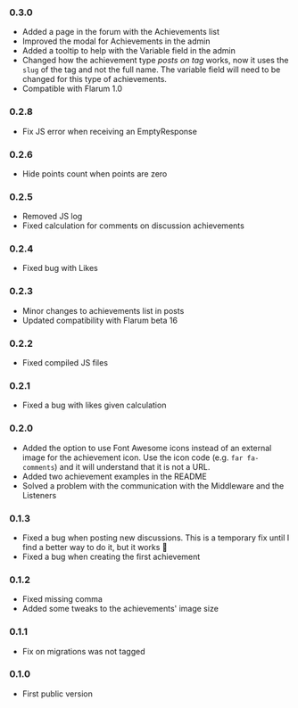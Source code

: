 ### 0.3.0
- Added a page in the forum with the Achievements list
- Improved the modal for Achievements in the admin
- Added a tooltip to help with the Variable field in the admin
- Changed how the achievement type _posts on tag_ works, now it uses the `slug` of the tag and not the full name. The variable field will need to be changed for this type of achievements.
- Compatible with Flarum 1.0

### 0.2.8
- Fix JS error when receiving an EmptyResponse

### 0.2.6
- Hide points count when points are zero

### 0.2.5
- Removed JS log
- Fixed calculation for comments on discussion achievements

### 0.2.4
- Fixed bug with Likes

### 0.2.3
- Minor changes to achievements list in posts
- Updated compatibility with Flarum beta 16

### 0.2.2
- Fixed compiled JS files

### 0.2.1
- Fixed a bug with likes given calculation

### 0.2.0
- Added the option to use Font Awesome icons instead of an external image for the achievement icon. Use the icon code (e.g. `far fa-comments`) and it will understand that it is not a URL.
- Added two achievement examples in the README
- Solved a problem with the communication with the Middleware and the Listeners

### 0.1.3
- Fixed a bug when posting new discussions. This is a temporary fix until I find a better way to do it, but it works 🙂
- Fixed a bug when creating the first achievement

### 0.1.2 
- Fixed missing comma
- Added some tweaks to the achievements' image size

### 0.1.1
- Fix on migrations was not tagged

### 0.1.0
- First public version
